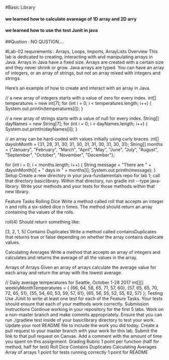 #Basic Library

#### we learned how to calculate avareage of 1D array and 2D arry
#### we learned how to use the test Junit in java
##Qustion :
NO QUSTION....

#Lab-02 requirements :
Arrays, Loops, Imports, ArrayLists
Overview
This lab is dedicated to creating, interacting with and manipulating arrays in Java. Arrays in Java have a fixed size. Arrays are created with a certain size and they never shrink or grow. Java arrays are typed. You can have an array of integers, or an array of strings, but not an array mixed with integers and strings.

Here’s an example of how to create and interact with an array in Java.

// a new array of integers starts with a value of zero for every index.
int[] temperatures = new int[7];
for (int i = 0; i < temperatures.length; i++) {
System.out.println(temperatures[i]);
}

// a new array of strings starts with a value of null for every index.
String[] dayNames = new String[7];
for (int i = 0; i < dayNames.length; i++) {
System.out.println(dayNames[i]);
}

// an array can be hard-coded with values initially using curly braces.
int[] daysInMonth = {31, 28, 31, 30, 31, 30,
31, 31, 30, 31, 30, 31};
String[] months = {"January", "February", "March", "April", "May", "June",
"July", "August", "September", "October", "November", "December"};

for (int i = 0; i < months.length; i++) {
String message = "There are " + daysInMonth[i] + " days in " + months[i];
System.out.println(message);
}
Setup
Create a new directory in your java-fundamentals repo for lab 1; call that directory basiclibrary. Within that directory, run gradle init --type java-library. Write your methods and your tests for those methods within that new library.

Feature Tasks
Rolling Dice
Write a method called roll that accepts an integer n and rolls a six-sided dice n times. The method should return an array containing the values of the rolls.

roll(4)
Should return something like:

[3, 2, 1, 5]
Contains Duplicates
Write a method called containsDuplicates that returns true or false depending on whether the array contains duplicate values.

Calculating Averages
Write a method that accepts an array of integers and calculates and returns the average of all the values in the array.

Arrays of Arrays
Given an array of arrays calculate the average value for each array and return the array with the lowest average.

// Daily average temperatures for Seattle, October 1-28 2017
int[][] weeklyMonthTemperatures = {
{66, 64, 58, 65, 71, 57, 60},
{57, 65, 65, 70, 72, 65, 51},
{55, 54, 60, 53, 59, 57, 61},
{65, 56, 55, 52, 55, 62, 57}
};
Testing
Use JUnit to write at least one test for each of the Feature Tasks.
Your tests should ensure that each of your methods work correctly.
Submission Instructions
Continue working in your repository for the first 5 labs.
Work on a non-master branch and make commits appropriately.
Ensure that you can run ./gradlew test inside of your basiclibrary directory to test your work.
Update your root README file to include the work you did today.
Create a pull request to your master branch with your work for this lab.
Submit the link to that pull request on Canvas. Add a comment with the amount of time you spent on this assignment.
Grading Rubric
1 point per function (half for method, half for test)
Roll Dice
Contains Duplicates
Calculating Averages
Array of arrays
1 point for tests running correctly
1 point for README
